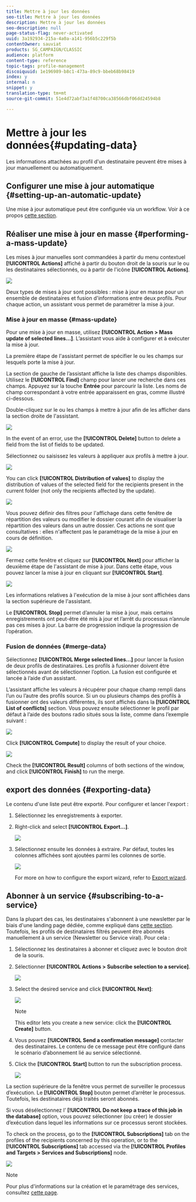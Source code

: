 ```yaml
---
title: Mettre à jour les données
seo-title: Mettre à jour les données
description: Mettre à jour les données
seo-description: null
page-status-flag: never-activated
uuid: 3a192934-215a-4a0a-a141-956b5c229f5b
contentOwner: sauviat
products: SG_CAMPAIGN/CLASSIC
audience: platform
content-type: reference
topic-tags: profile-management
discoiquuid: 1e196989-b8c1-473a-89c9-bbeb68b98419
index: y
internal: n
snippet: y
translation-type: tm+mt
source-git-commit: 51e4d72abf3a1f48700ca38566dbf06dd24594b8

---
```



# Mettre à jour les données{#updating-data}

Les informations attachées au profil d&#39;un destinataire peuvent être mises à jour manuellement ou automatiquement.

## Configurer une mise à jour automatique {#setting-up-an-automatic-update}

Une mise à jour automatique peut être configurée via un workflow. Voir à ce propos [cette section](../../workflow/using/update-data.md).

## Réaliser une mise à jour en masse {#performing-a-mass-update}

Les mises à jour manuelles sont commandées à partir du menu contextuel **[!UICONTROL Actions]** affiché à partir du bouton droit de la souris sur le ou les destinataires sélectionnés, ou à partir de l&#39;icône **[!UICONTROL Actions]**.

![](assets/s_ncs_user_action_icon.png)

Deux types de mises à jour sont possibles : mise à jour en masse pour un ensemble de destinataires et fusion d&#39;informations entre deux profils. Pour chaque action, un assistant vous permet de paramétrer la mise à jour.

### Mise à jour en masse {#mass-update}

Pour une mise à jour en masse, utilisez **[!UICONTROL Action > Mass update of selected lines...]**. L’assistant vous aide à configurer et à exécuter la mise à jour.

La première étape de l&#39;assistant permet de spécifier le ou les champs sur lesquels porte la mise à jour.

La section de gauche de l’assistant affiche la liste des champs disponibles. Utilisez le **[!UICONTROL Find]** champ pour lancer une recherche dans ces champs. Appuyez sur la touche **Entrée** pour parcourir la liste. Les noms de champ correspondant à votre entrée apparaissent en gras, comme illustré ci-dessous.

Double-cliquez sur le ou les champs à mettre à jour afin de les afficher dans la section droite de l&#39;assistant.

![](assets/s_ncs_user_update_wizard01_1.png)

In the event of an error, use the **[!UICONTROL Delete]** button to delete a field from the list of fields to be updated.

Sélectionnez ou saisissez les valeurs à appliquer aux profils à mettre à jour.

![](assets/s_ncs_user_update_wizard01_12.png)

You can click **[!UICONTROL Distribution of values]** to display the distribution of values of the selected field for the recipients present in the current folder (not only the recipients affected by the update).

![](assets/s_ncs_user_update_wizard01_2.png)

Vous pouvez définir des filtres pour l&#39;affichage dans cette fenêtre de répartition des valeurs ou modifier le dossier courant afin de visualiser la répartition des valeurs dans un autre dossier. Ces actions ne sont que consultatives : elles n&#39;affectent pas le paramétrage de la mise à jour en cours de définition.

![](assets/s_ncs_user_update_wizard01_3.png)

Fermez cette fenêtre et cliquez sur **[!UICONTROL Next]** pour afficher la deuxième étape de l&#39;assistant de mise à jour. Dans cette étape, vous pouvez lancer la mise à jour en cliquant sur **[!UICONTROL Start]**.

![](assets/s_ncs_user_update_wizard01_4.png)

Les informations relatives à l&#39;exécution de la mise à jour sont affichées dans la section supérieure de l&#39;assistant.

Le **[!UICONTROL Stop]** permet d’annuler la mise à jour, mais certains enregistrements ont peut-être été mis à jour et l’arrêt du processus n’annule pas ces mises à jour. La barre de progression indique la progression de l’opération.

### Fusion de données {#merge-data}

Sélectionnez **[!UICONTROL Merge selected lines...]** pour lancer la fusion de deux profils de destinataires. Les profils à fusionner doivent être sélectionnés avant de sélectionner l’option. La fusion est configurée et lancée à l’aide d’un assistant.

L’assistant affiche les valeurs à récupérer pour chaque champ rempli dans l’un ou l’autre des profils source. Si un ou plusieurs champs des profils à fusionner ont des valeurs différentes, ils sont affichés dans la **[!UICONTROL List of conflicts]** section. Vous pouvez ensuite sélectionner le profil par défaut à l’aide des boutons radio situés sous la liste, comme dans l’exemple suivant :

![](assets/s_ncs_user_merge_wizard01_1.png)

Click **[!UICONTROL Compute]** to display the result of your choice.

![](assets/s_ncs_user_merge_wizard01_2.png)

Check the **[!UICONTROL Result]** columns of both sections of the window, and click **[!UICONTROL Finish]** to run the merge.

## export des données {#exporting-data}

Le contenu d&#39;une liste peut être exporté. Pour configurer et lancer l&#39;export :

1. Sélectionnez les enregistrements à exporter.
1. Right-click and select **[!UICONTROL Export...]**.

   ![](assets/s_ncs_user_export_list.png)

1. Sélectionnez ensuite les données à extraire. Par défaut, toutes les colonnes affichées sont ajoutées parmi les colonnes de sortie.

   ![](assets/s_ncs_user_export_list_start.png)

   For more on how to configure the export wizard, refer to [Export wizard](../../platform/using/exporting-data.md#export-wizard).

## Abonner à un service {#subscribing-to-a-service}

Dans la plupart des cas, les destinataires s&#39;abonnent à une newsletter par le biais d&#39;une landing page dédiée, comme expliqué dans [cette section](../../delivery/using/managing-subscriptions.md). Toutefois, les profils de destinataires filtrés peuvent être abonnés manuellement à un service (Newsletter ou Service viral). Pour cela :

1. Sélectionnez les destinataires à abonner et cliquez avec le bouton droit de la souris.
1. Sélectionner **[!UICONTROL Actions > Subscribe selection to a service]**.

   ![](assets/s_ncs_user_selection_subscribe_service.png)

1. Select the desired service and click **[!UICONTROL Next]**:

   ![](assets/s_ncs_user_selection_subscribe_service_2.png)

   >[!NOTE]
   >
   >This editor lets you create a new service: click the **[!UICONTROL Create]** button.

1. Vous pouvez **[!UICONTROL Send a confirmation message]** contacter des destinataires. Le contenu de ce message peut être configuré dans le scénario d’abonnement lié au service sélectionné.
1. Click the **[!UICONTROL Start]** button to run the subscription process.

   ![](assets/s_ncs_user_selection_subscribe_service_3.png)

La section supérieure de la fenêtre vous permet de surveiller le processus d’exécution. Le **[!UICONTROL Stop]** bouton permet d’arrêter le processus. Toutefois, les destinataires déjà traités seront abonnés.

Si vous désélectionnez l’ **[!UICONTROL Do not keep a trace of this job in the database]** option, vous pouvez sélectionner (ou créer) le dossier d’exécution dans lequel les informations sur ce processus seront stockées.

To check on the process, go to the **[!UICONTROL Subscriptions]** tab on the profiles of the recipients concerned by this operation, or to the **[!UICONTROL Subscriptions]** tab accessed via the **[!UICONTROL Profiles and Targets > Services and Subscriptions]** node.

![](assets/s_ncs_user_selection_subscribe_service_4.png)

>[!NOTE]
>
>Pour plus d&#39;informations sur la création et le paramétrage des services, consultez [cette page](../../delivery/using/managing-subscriptions.md).

